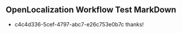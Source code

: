 ## OpenLocalization Workflow Test MarkDown
* c4c4d336-5cef-4797-abc7-e26c753e0b7c thanks!

<!--HONumber=Aug16_HO3-->


